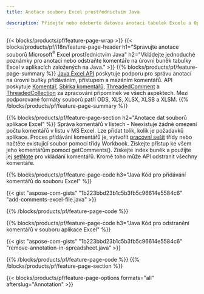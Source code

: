 ```yaml
---
title: Anotace souboru Excel prostřednictvím Java

description: Přidejte nebo odeberte datovou anotaci tabulek Excelu a OpenOffice s knihovnou Java.
---
```

{{< blocks/products/pf/feature-page-wrap >}}
{{< blocks/products/pf/i18n/feature-page-header h1="Spravujte anotace souborů Microsoft<sup>&reg;</sup> Excel prostřednictvím Java" h2="Vkládejte jednoduché poznámky pro anotaci nebo odstraňte komentáře na úrovni buněk tabulky Excel v aplikacích založených na Java." >}}
{{% blocks/products/pf/feature-page-summary %}}
[Java Excel API](/cells/java/) poskytuje podporu pro správu anotací na úrovni buňky přidáváním, přístupem a mazáním komentářů. API poskytuje [Komentář](https://reference.aspose.com/cells/java/com.aspose.cells/Comment), [Sbírka komentářů](https://reference.aspose.com/cells/java/com.aspose.cells/CommentCollection), [ThreadedComment](https://reference.aspose.com/cells/java/com.aspose.cells/ThreadedComment) a [ThreadedCollection](https://reference.aspose.com/cells/java/com.aspose.cells/ThreadedCommentCollection) za zpracování připomínek ve všech aspektech.
Mezi podporované formáty souborů patří ODS, XLS, XLSX, XLSB a XLSM.
{{% /blocks/products/pf/feature-page-summary %}}

{{% blocks/products/pf/feature-page-section h2="Anotace dat souborů aplikace Excel" %}}
Správa komentářů v listech - Neexistuje žádné omezení počtu komentářů v listu v MS Excel. Lze přidat tolik, kolik je požadavků aplikace. Proces přidávání komentářů je, vytvořit [pracovní sešit](https://reference.aspose.com/cells/java/com.aspose.cells/Workbook) třídy nebo načtěte existující soubor pomocí třídy Workbook. Získejte přístup ke všem jeho komentářům pomocí getComments(). Získejte index buněk a použijte jej [setNote](https://reference.aspose.com/cells/java/com.aspose.cells/comment#Note) pro vkládání komentářů. Kromě toho může API odstranit všechny komentáře. 

{{% blocks/products/pf/feature-page-code h3="Java Kód pro přidávání komentářů do souboru Excel" %}}

{{< gist "aspose-com-gists" "1b223bbd23b1c5b3fb5c96614e5584c6" "add-comments-excel-file.java" >}}

{{% /blocks/products/pf/feature-page-code %}}

{{% blocks/products/pf/feature-page-code h3="Java Kód pro odstranění komentářů v souboru aplikace Excel" %}}

{{< gist "aspose-com-gists" "1b223bbd23b1c5b3fb5c96614e5584c6" "remove-annotation-in-spreadsheet.java" >}}

{{% /blocks/products/pf/feature-page-code %}}
{{% /blocks/products/pf/feature-page-section %}}

{{< blocks/products/pf/feature-page-options formats="all" afterslug="Annotation" >}}
